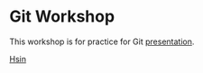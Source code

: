 # Git Workshop

This workshop is for practice for Git [presentation](https://docs.google.com/presentation/d/1MmazSNHtaWM6eL-R0OvY6AYRkKqKUrDHn53a52wxDbE).


[Hsin](https://github.com/iyatween/git-workshop)
